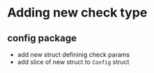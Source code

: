 # Adding new check type #

## config package

- add new struct defininig check params
- add slice of new struct to `Config` struct

